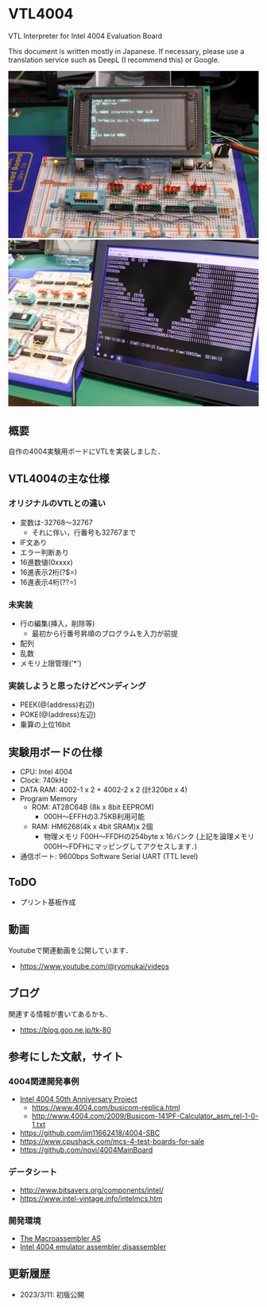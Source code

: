 # VTL4004
VTL Interpreter for Intel 4004 Evaluation Board

This document is written mostly in Japanese.
If necessary, please use a translation service such as DeepL (I recommend this) or Google.

![](images/title.jpg)
![](images/mandel.jpg)

## 概要
自作の4004実験用ボードにVTLを実装しました．


## VTL4004の主な仕様
### オリジナルのVTLとの違い
- 変数は-32768〜32767
  - それに伴い，行番号も32767まで
- IF文あり
- エラー判断あり
- 16進数値(0xxxx)
- 16進表示2桁(?$=)
- 16進表示4桁(??=)

### 未実装
- 行の編集(挿入，削除等)
  - 最初から行番号昇順のプログラムを入力が前提
- 配列
- 乱数
- メモリ上限管理('*')

### 実装しようと思ったけどペンディング
- PEEK(@(address)右辺)
- POKE(@(address)左辺)
- 乗算の上位16bit

## 実験用ボードの仕様
- CPU: Intel 4004
- Clock: 740kHz
- DATA RAM: 4002-1 x 2 + 4002-2 x 2 (計320bit x 4)
- Program Memory
  - ROM: AT28C64B (8k x 8bit EEPROM)
    - 000H〜EFFHの3.75KB利用可能
  - RAM: HM6268(4k x 4bit SRAM)x 2個
    - 物理メモリ F00H〜FFDHの254byte x 16バンク
      (上記を論理メモリ 000H〜FDFHにマッピングしてアクセスします．)
- 通信ポート: 9600bps Software Serial UART (TTL level)

## ToDO
- プリント基板作成

## 動画
Youtubeで関連動画を公開しています．
- https://www.youtube.com/@ryomukai/videos

## ブログ
関連する情報が書いてあるかも．
- https://blog.goo.ne.jp/tk-80

## 参考にした文献，サイト
### 4004関連開発事例
- [Intel 4004  50th Anniversary Project](https://www.4004.com/)
  - https://www.4004.com/busicom-replica.html
  - http://www.4004.com/2009/Busicom-141PF-Calculator_asm_rel-1-0-1.txt
- https://github.com/jim11662418/4004-SBC
- https://www.cpushack.com/mcs-4-test-boards-for-sale
- https://github.com/novi/4004MainBoard


### データシート
- http://www.bitsavers.org/components/intel/
- https://www.intel-vintage.info/intelmcs.htm

### 開発環境
- [The Macroassembler AS](http://john.ccac.rwth-aachen.de:8000/as/)
- [Intel 4004 emulator assembler disassembler](http://e4004.szyc.org/)


## 更新履歴
- 2023/3/11: 初版公開
